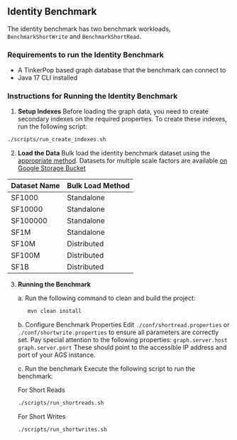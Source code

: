 
## Identity Benchmark

The identity benchmark has two benchmark workloads, `BenchmarkShortWrite` and `BenchmarkShortRead`.

### Requirements to run the Identity Benchmark

- A TinkerPop based graph database that the benchmark can connect to
- Java 17 CLI installed

### Instructions for Running the Identity Benchmark 
1. **Setup Indexes**
Before loading the graph data, you need to create secondary indexes on the required properties. To create these indexes, run the following script:
```bash
./scripts/run_create_indexes.sh
```
2. **Load the Data**
Bulk load the identity benchmark dataset using the [appropriate method](https://aerospike.com/docs/graph/data-loading). 
Datasets for multiple scale factors are available [on Google Storage Bucket](https://console.cloud.google.com/storage/browser/identity-benchmark)

| Dataset Name	| Bulk Load Method |
| ------------ 	| ---------------- |
| SF1000  	| Standalone	   |
| SF10000 	| Standalone	   |
| SF100000   	| Standalone	   |
| SF1M   	| Standalone	   |
| SF10M   	| Distributed	   |
| SF100M   	| Distributed	   |
| SF1B   	| Distributed	   |


3. **Running the Benchmark**

   a. Run the following command to clean and build the project:
   ```bash   
      mvn clean install
   ```
   b. Configure Benchmark Properties
   Edit ```./conf/shortread.properties``` or ```./conf/shortwrite.properties``` to ensure all parameters are correctly set. Pay special attention to the following properties:
      ```graph.server.host```
      ```graph.server.port```
   These should point to the accessible IP address and port of your AGS instance.

   c. Run the benchmark 
   Execute the following script to run the benchmark:

   For Short Reads
   ```bash   
   ./scripts/run_shortreads.sh
   ```
   For Short Writes
   ```bash   
   ./scripts/run_shortwrites.sh
   ```   




